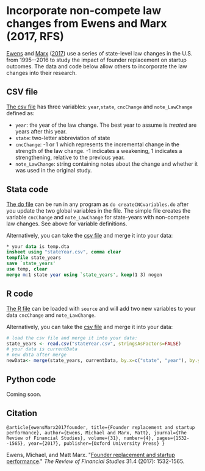 # Incorporate non-compete law changes from Ewens and Marx (2017, RFS)

[Ewens](https://ewens.caltech.edu/research/) and [Marx](http://mattmarx.com/) ([2017](https://academic.oup.com/rfs/article/31/4/1532/4604800?guestAccessKey=c295e5d3-ff6e-4257-8dea-4d3167a9a7f5)) use a series of state-level law changes in the U.S. from 1995--2016 to study the impact of founder replacement on startup outcomes.   The data and code below allow others to incorporate the law changes into their research.

## CSV file

[The csv file](https://github.com/michaelewens/noncompete_laws/blob/master/ncLawChanges.csv) has three variables: `year`,`state`, `cncChange` and `note_LawChange` defined as:
* `year`: the year of the law change.  The best year to assume is _treated_ are years after this year.
* `state`: two-letter abbreviation of state
* `cncChange`: -1 or 1 which represents the incremental change in the strength of the law change.  -1 indicates a weakening, 1 indicates a strengthening, relative to the previous year.
* `note_LawChange`: string containing notes about the change and whether it was used in the original study.

## Stata code

[The do file](createCNCvariables.do) can be run in any program as `do createCNCvariables.do` after you update the two global variables in the file.  The simple file creates the variable `cncChange` and `note_LawChange` for state-years with non-compete law changes.   See above for variable definitions.

Alternatively, you can take the [csv file](https://github.com/michaelewens/noncompete_laws/blob/master/ncLawChanges.csv) and merge it into your data:

```Stata
* your data is temp.dta
insheet using "stateYear.csv", comma clear
tempfile state_years
save `state_years'
use temp, clear
merge m:1 state year using `state_years', keep(1 3) nogen
```

## R code

[The R file](https://github.com/michaelewens/noncompete_laws/blob/master/createCNCvariables.R) can be loaded with `source` and will add two new variables to your data `cncChange` and `note_LawChange`.

Alternatively, you can take the [csv file](link) and merge it into your data:

```R
# load the csv file and merge it into your data:
state_years <- read.csv("stateYear.csv", stringsAsFactors=FALSE)
# your data is currentData
# new data after merge
newData<- merge(state_years, currentData, by.x=c("state", "year"), by.y=c("state_yourData", "year_yourData"), all.y = TRUE)
```

## Python code

Coming soon.

## Citation

`@article{ewensMarx2017founder,
  title={Founder replacement and startup performance},
  author={Ewens, Michael and Marx, Matt},
  journal={The Review of Financial Studies},
  volume={31},
  number={4},
  pages={1532--1565},
  year={2017},
  publisher={Oxford University Press}
}`

Ewens, Michael, and Matt Marx. "[Founder replacement and startup performance](https://academic.oup.com/rfs/article/31/4/1532/4604800?guestAccessKey=c295e5d3-ff6e-4257-8dea-4d3167a9a7f5)." _The Review of Financial Studies_ 31.4 (2017): 1532-1565.
